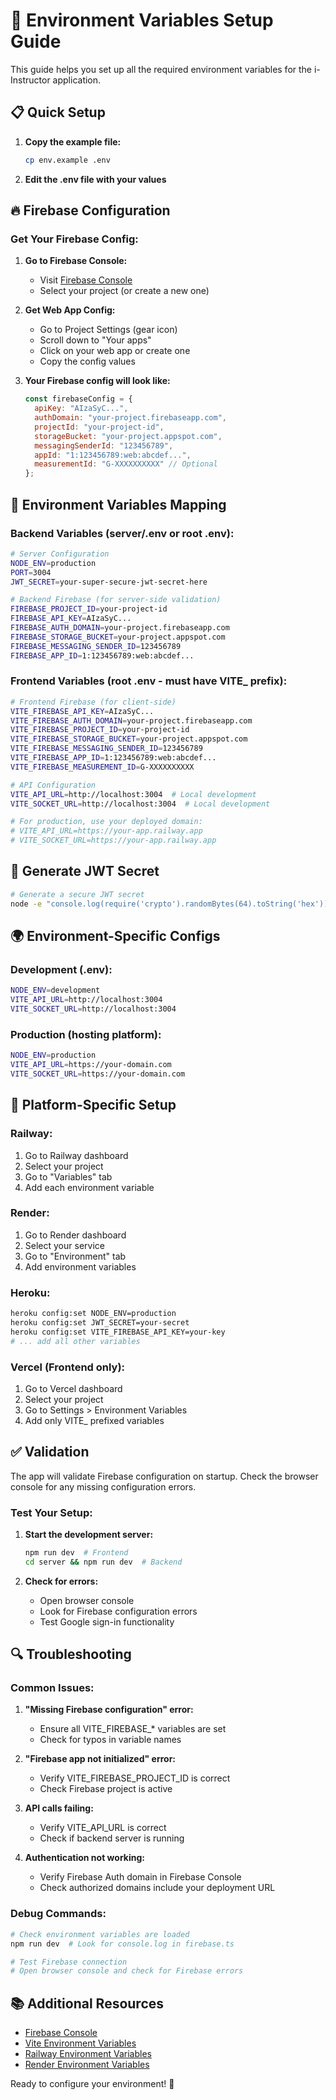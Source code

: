 # 🔧 Environment Variables Setup Guide

This guide helps you set up all the required environment variables for the i-Instructor application.

## 📋 Quick Setup

1. **Copy the example file:**
   ```bash
   cp env.example .env
   ```

2. **Edit the .env file with your values**

## 🔥 Firebase Configuration

### Get Your Firebase Config:

1. **Go to Firebase Console:**
   - Visit [Firebase Console](https://console.firebase.google.com/)
   - Select your project (or create a new one)

2. **Get Web App Config:**
   - Go to Project Settings (gear icon)
   - Scroll down to "Your apps"
   - Click on your web app or create one
   - Copy the config values

3. **Your Firebase config will look like:**
   ```javascript
   const firebaseConfig = {
     apiKey: "AIzaSyC...",
     authDomain: "your-project.firebaseapp.com",
     projectId: "your-project-id",
     storageBucket: "your-project.appspot.com",
     messagingSenderId: "123456789",
     appId: "1:123456789:web:abcdef...",
     measurementId: "G-XXXXXXXXXX" // Optional
   };
   ```

## 📝 Environment Variables Mapping

### Backend Variables (server/.env or root .env):
```bash
# Server Configuration
NODE_ENV=production
PORT=3004
JWT_SECRET=your-super-secure-jwt-secret-here

# Backend Firebase (for server-side validation)
FIREBASE_PROJECT_ID=your-project-id
FIREBASE_API_KEY=AIzaSyC...
FIREBASE_AUTH_DOMAIN=your-project.firebaseapp.com
FIREBASE_STORAGE_BUCKET=your-project.appspot.com
FIREBASE_MESSAGING_SENDER_ID=123456789
FIREBASE_APP_ID=1:123456789:web:abcdef...
```

### Frontend Variables (root .env - must have VITE_ prefix):
```bash
# Frontend Firebase (for client-side)
VITE_FIREBASE_API_KEY=AIzaSyC...
VITE_FIREBASE_AUTH_DOMAIN=your-project.firebaseapp.com
VITE_FIREBASE_PROJECT_ID=your-project-id
VITE_FIREBASE_STORAGE_BUCKET=your-project.appspot.com
VITE_FIREBASE_MESSAGING_SENDER_ID=123456789
VITE_FIREBASE_APP_ID=1:123456789:web:abcdef...
VITE_FIREBASE_MEASUREMENT_ID=G-XXXXXXXXXX

# API Configuration
VITE_API_URL=http://localhost:3004  # Local development
VITE_SOCKET_URL=http://localhost:3004  # Local development

# For production, use your deployed domain:
# VITE_API_URL=https://your-app.railway.app
# VITE_SOCKET_URL=https://your-app.railway.app
```

## 🔐 Generate JWT Secret

```bash
# Generate a secure JWT secret
node -e "console.log(require('crypto').randomBytes(64).toString('hex'))"
```

## 🌍 Environment-Specific Configs

### Development (.env):
```bash
NODE_ENV=development
VITE_API_URL=http://localhost:3004
VITE_SOCKET_URL=http://localhost:3004
```

### Production (hosting platform):
```bash
NODE_ENV=production
VITE_API_URL=https://your-domain.com
VITE_SOCKET_URL=https://your-domain.com
```

## 🚀 Platform-Specific Setup

### Railway:
1. Go to Railway dashboard
2. Select your project
3. Go to "Variables" tab
4. Add each environment variable

### Render:
1. Go to Render dashboard
2. Select your service
3. Go to "Environment" tab
4. Add environment variables

### Heroku:
```bash
heroku config:set NODE_ENV=production
heroku config:set JWT_SECRET=your-secret
heroku config:set VITE_FIREBASE_API_KEY=your-key
# ... add all other variables
```

### Vercel (Frontend only):
1. Go to Vercel dashboard
2. Select your project
3. Go to Settings > Environment Variables
4. Add only VITE_ prefixed variables

## ✅ Validation

The app will validate Firebase configuration on startup. Check the browser console for any missing configuration errors.

### Test Your Setup:
1. **Start the development server:**
   ```bash
   npm run dev  # Frontend
   cd server && npm run dev  # Backend
   ```

2. **Check for errors:**
   - Open browser console
   - Look for Firebase configuration errors
   - Test Google sign-in functionality

## 🔍 Troubleshooting

### Common Issues:

1. **"Missing Firebase configuration" error:**
   - Ensure all VITE_FIREBASE_* variables are set
   - Check for typos in variable names

2. **"Firebase app not initialized" error:**
   - Verify VITE_FIREBASE_PROJECT_ID is correct
   - Check Firebase project is active

3. **API calls failing:**
   - Verify VITE_API_URL is correct
   - Check if backend server is running

4. **Authentication not working:**
   - Verify Firebase Auth domain in Firebase Console
   - Check authorized domains include your deployment URL

### Debug Commands:
```bash
# Check environment variables are loaded
npm run dev  # Look for console.log in firebase.ts

# Test Firebase connection
# Open browser console and check for Firebase errors
```

## 📚 Additional Resources

- [Firebase Console](https://console.firebase.google.com/)
- [Vite Environment Variables](https://vitejs.dev/guide/env-and-mode.html)
- [Railway Environment Variables](https://docs.railway.app/develop/variables)
- [Render Environment Variables](https://render.com/docs/environment-variables)

Ready to configure your environment! 🎉
